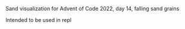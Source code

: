 Sand visualization for Advent of Code 2022, day 14, falling sand grains

Intended to be used in repl
